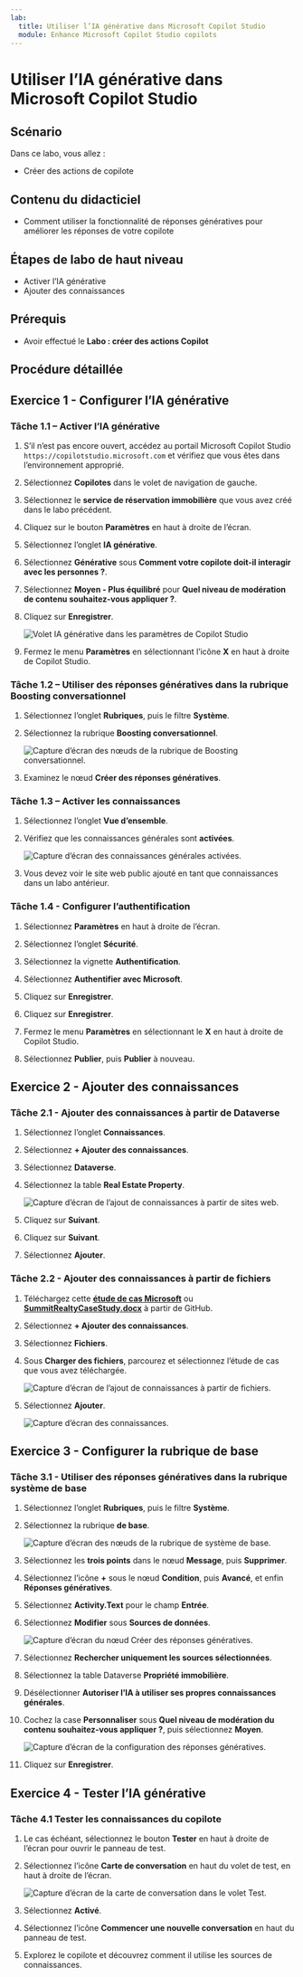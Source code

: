 ```yaml
---
lab:
  title: Utiliser l’IA générative dans Microsoft Copilot Studio
  module: Enhance Microsoft Copilot Studio copilots
---
```


# Utiliser l’IA générative dans Microsoft Copilot Studio

## Scénario

Dans ce labo, vous allez :

- Créer des actions de copilote

## Contenu du didacticiel

- Comment utiliser la fonctionnalité de réponses génératives pour améliorer les réponses de votre copilote

## Étapes de labo de haut niveau

- Activer l’IA générative
- Ajouter des connaissances
  
## Prérequis

- Avoir effectué le **Labo : créer des actions Copilot**

## Procédure détaillée

## Exercice 1 - Configurer l’IA générative

### Tâche 1.1 – Activer l’IA générative

1. S’il n’est pas encore ouvert, accédez au portail Microsoft Copilot Studio `https://copilotstudio.microsoft.com` et vérifiez que vous êtes dans l’environnement approprié.

1. Sélectionnez **Copilotes** dans le volet de navigation de gauche.

1. Sélectionnez le **service de réservation immobilière** que vous avez créé dans le labo précédent.

1. Cliquez sur le bouton **Paramètres** en haut à droite de l’écran.

1. Sélectionnez l’onglet **IA générative**.

1. Sélectionnez **Générative** sous **Comment votre copilote doit-il interagir avec les personnes ?**.

1. Sélectionnez **Moyen - Plus équilibré** pour **Quel niveau de modération de contenu souhaitez-vous appliquer ?**.

1. Cliquez sur **Enregistrer**.

    ![Volet IA générative dans les paramètres de Copilot Studio](../media/settings-generative-ai-2.png)

1. Fermez le menu **Paramètres** en sélectionnant l’icône **X** en haut à droite de Copilot Studio.

### Tâche 1.2 – Utiliser des réponses génératives dans la rubrique Boosting conversationnel

1. Sélectionnez l’onglet **Rubriques**, puis le filtre **Système**.

1. Sélectionnez la rubrique **Boosting conversationnel**.

    ![Capture d’écran des nœuds de la rubrique de Boosting conversationnel.](../media/conversational-boosting-topic-original.png)

1. Examinez le nœud **Créer des réponses génératives**.

### Tâche 1.3 – Activer les connaissances

1. Sélectionnez l’onglet **Vue d’ensemble**.

1. Vérifiez que les connaissances générales sont **activées**.

    ![Capture d’écran des connaissances générales activées.](../media/general-knowledge-2.png)

1. Vous devez voir le site web public ajouté en tant que connaissances dans un labo antérieur.

### Tâche 1.4 - Configurer l’authentification

1. Sélectionnez **Paramètres** en haut à droite de l’écran.

1. Sélectionnez l’onglet **Sécurité**.

1. Sélectionnez la vignette **Authentification**.

1. Sélectionnez **Authentifier avec Microsoft**.

1. Cliquez sur **Enregistrer**.

1. Cliquez sur **Enregistrer**.

1. Fermez le menu **Paramètres** en sélectionnant le **X** en haut à droite de Copilot Studio.

1. Sélectionnez **Publier**, puis **Publier** à nouveau.

## Exercice 2 - Ajouter des connaissances

### Tâche 2.1 - Ajouter des connaissances à partir de Dataverse

1. Sélectionnez l’onglet **Connaissances**.

1. Sélectionnez **+ Ajouter des connaissances**.

1. Sélectionnez **Dataverse**.

1. Sélectionnez la table **Real Estate Property**.

    ![Capture d’écran de l’ajout de connaissances à partir de sites web.](../media/add-dataverse-knowedge-step1.png)

1. Cliquez sur **Suivant**.

1. Cliquez sur **Suivant**.

1. Sélectionnez **Ajouter**.

### Tâche 2.2 - Ajouter des connaissances à partir de fichiers

1. Téléchargez cette [**étude de cas Microsoft**](https://download.microsoft.com/documents/customerevidence/Files/4000007499/SummitRealtyCaseStudy.docx) ou [**SummitRealtyCaseStudy.docx**](../../Allfiles/SummitRealtyCaseStudy.docx) à partir de GitHub.

1. Sélectionnez **+ Ajouter des connaissances**.

1. Sélectionnez **Fichiers**.

1. Sous **Charger des fichiers**, parcourez et sélectionnez l’étude de cas que vous avez téléchargée.

    ![Capture d’écran de l’ajout de connaissances à partir de fichiers.](../media/add-file-knowledge.png)

1. Sélectionnez **Ajouter**.

    ![Capture d’écran des connaissances.](../media/knowledge-added.png)

## Exercice 3 - Configurer la rubrique de base

### Tâche 3.1 - Utiliser des réponses génératives dans la rubrique système de base

1. Sélectionnez l’onglet **Rubriques**, puis le filtre **Système**.

1. Sélectionnez la rubrique **de base**.

    ![Capture d’écran des nœuds de la rubrique de système de base.](../media/fallback-topic-original.png)

1. Sélectionnez les **trois points** dans le nœud **Message**, puis **Supprimer**.

1. Sélectionnez l’icône **+** sous le nœud **Condition**, puis **Avancé**, et enfin **Réponses génératives**.

1. Sélectionnez **Activity.Text** pour le champ **Entrée**.

1. Sélectionnez **Modifier** sous **Sources de données**.

    ![Capture d’écran du nœud Créer des réponses génératives.](../media/fallback-topic-answers-2.png)

1. Sélectionnez **Rechercher uniquement les sources sélectionnées**.

1. Sélectionnez la table Dataverse **Propriété immobilière**.

1. Désélectionner **Autoriser l’IA à utiliser ses propres connaissances générales**.

1. Cochez la case **Personnaliser** sous **Quel niveau de modération du contenu souhaitez-vous appliquer ?**, puis sélectionnez **Moyen**.

    ![Capture d’écran de la configuration des réponses génératives.](../media/fallback-topic-answers-knowledge-2.png)

1. Cliquez sur **Enregistrer**.

## Exercice 4 - Tester l’IA générative

### Tâche 4.1 Tester les connaissances du copilote

1. Le cas échéant, sélectionnez le bouton **Tester** en haut à droite de l’écran pour ouvrir le panneau de test.

1. Sélectionnez l’icône **Carte de conversation** en haut du volet de test, en haut à droite de l’écran.

    ![Capture d’écran de la carte de conversation dans le volet Test.](../media/test-pane-conversation-map.png)

1. Sélectionnez **Activé**.

1. Sélectionnez l’icône **Commencer une nouvelle conversation** en haut du panneau de test.

1. Explorez le copilote et découvrez comment il utilise les sources de connaissances.
